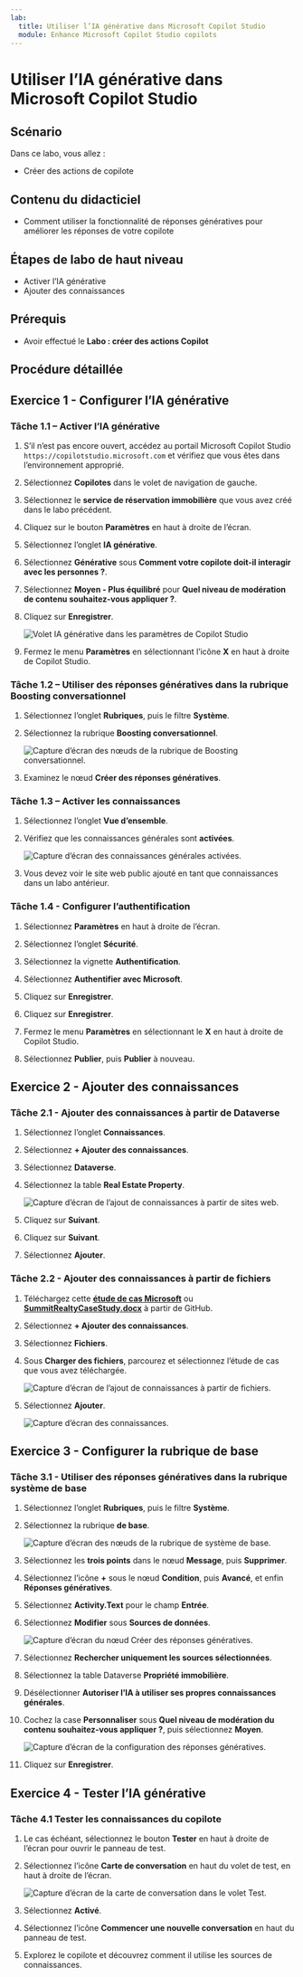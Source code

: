 ```yaml
---
lab:
  title: Utiliser l’IA générative dans Microsoft Copilot Studio
  module: Enhance Microsoft Copilot Studio copilots
---
```


# Utiliser l’IA générative dans Microsoft Copilot Studio

## Scénario

Dans ce labo, vous allez :

- Créer des actions de copilote

## Contenu du didacticiel

- Comment utiliser la fonctionnalité de réponses génératives pour améliorer les réponses de votre copilote

## Étapes de labo de haut niveau

- Activer l’IA générative
- Ajouter des connaissances
  
## Prérequis

- Avoir effectué le **Labo : créer des actions Copilot**

## Procédure détaillée

## Exercice 1 - Configurer l’IA générative

### Tâche 1.1 – Activer l’IA générative

1. S’il n’est pas encore ouvert, accédez au portail Microsoft Copilot Studio `https://copilotstudio.microsoft.com` et vérifiez que vous êtes dans l’environnement approprié.

1. Sélectionnez **Copilotes** dans le volet de navigation de gauche.

1. Sélectionnez le **service de réservation immobilière** que vous avez créé dans le labo précédent.

1. Cliquez sur le bouton **Paramètres** en haut à droite de l’écran.

1. Sélectionnez l’onglet **IA générative**.

1. Sélectionnez **Générative** sous **Comment votre copilote doit-il interagir avec les personnes ?**.

1. Sélectionnez **Moyen - Plus équilibré** pour **Quel niveau de modération de contenu souhaitez-vous appliquer ?**.

1. Cliquez sur **Enregistrer**.

    ![Volet IA générative dans les paramètres de Copilot Studio](../media/settings-generative-ai-2.png)

1. Fermez le menu **Paramètres** en sélectionnant l’icône **X** en haut à droite de Copilot Studio.

### Tâche 1.2 – Utiliser des réponses génératives dans la rubrique Boosting conversationnel

1. Sélectionnez l’onglet **Rubriques**, puis le filtre **Système**.

1. Sélectionnez la rubrique **Boosting conversationnel**.

    ![Capture d’écran des nœuds de la rubrique de Boosting conversationnel.](../media/conversational-boosting-topic-original.png)

1. Examinez le nœud **Créer des réponses génératives**.

### Tâche 1.3 – Activer les connaissances

1. Sélectionnez l’onglet **Vue d’ensemble**.

1. Vérifiez que les connaissances générales sont **activées**.

    ![Capture d’écran des connaissances générales activées.](../media/general-knowledge-2.png)

1. Vous devez voir le site web public ajouté en tant que connaissances dans un labo antérieur.

### Tâche 1.4 - Configurer l’authentification

1. Sélectionnez **Paramètres** en haut à droite de l’écran.

1. Sélectionnez l’onglet **Sécurité**.

1. Sélectionnez la vignette **Authentification**.

1. Sélectionnez **Authentifier avec Microsoft**.

1. Cliquez sur **Enregistrer**.

1. Cliquez sur **Enregistrer**.

1. Fermez le menu **Paramètres** en sélectionnant le **X** en haut à droite de Copilot Studio.

1. Sélectionnez **Publier**, puis **Publier** à nouveau.

## Exercice 2 - Ajouter des connaissances

### Tâche 2.1 - Ajouter des connaissances à partir de Dataverse

1. Sélectionnez l’onglet **Connaissances**.

1. Sélectionnez **+ Ajouter des connaissances**.

1. Sélectionnez **Dataverse**.

1. Sélectionnez la table **Real Estate Property**.

    ![Capture d’écran de l’ajout de connaissances à partir de sites web.](../media/add-dataverse-knowedge-step1.png)

1. Cliquez sur **Suivant**.

1. Cliquez sur **Suivant**.

1. Sélectionnez **Ajouter**.

### Tâche 2.2 - Ajouter des connaissances à partir de fichiers

1. Téléchargez cette [**étude de cas Microsoft**](https://download.microsoft.com/documents/customerevidence/Files/4000007499/SummitRealtyCaseStudy.docx) ou [**SummitRealtyCaseStudy.docx**](../../Allfiles/SummitRealtyCaseStudy.docx) à partir de GitHub.

1. Sélectionnez **+ Ajouter des connaissances**.

1. Sélectionnez **Fichiers**.

1. Sous **Charger des fichiers**, parcourez et sélectionnez l’étude de cas que vous avez téléchargée.

    ![Capture d’écran de l’ajout de connaissances à partir de fichiers.](../media/add-file-knowledge.png)

1. Sélectionnez **Ajouter**.

    ![Capture d’écran des connaissances.](../media/knowledge-added.png)

## Exercice 3 - Configurer la rubrique de base

### Tâche 3.1 - Utiliser des réponses génératives dans la rubrique système de base

1. Sélectionnez l’onglet **Rubriques**, puis le filtre **Système**.

1. Sélectionnez la rubrique **de base**.

    ![Capture d’écran des nœuds de la rubrique de système de base.](../media/fallback-topic-original.png)

1. Sélectionnez les **trois points** dans le nœud **Message**, puis **Supprimer**.

1. Sélectionnez l’icône **+** sous le nœud **Condition**, puis **Avancé**, et enfin **Réponses génératives**.

1. Sélectionnez **Activity.Text** pour le champ **Entrée**.

1. Sélectionnez **Modifier** sous **Sources de données**.

    ![Capture d’écran du nœud Créer des réponses génératives.](../media/fallback-topic-answers-2.png)

1. Sélectionnez **Rechercher uniquement les sources sélectionnées**.

1. Sélectionnez la table Dataverse **Propriété immobilière**.

1. Désélectionner **Autoriser l’IA à utiliser ses propres connaissances générales**.

1. Cochez la case **Personnaliser** sous **Quel niveau de modération du contenu souhaitez-vous appliquer ?**, puis sélectionnez **Moyen**.

    ![Capture d’écran de la configuration des réponses génératives.](../media/fallback-topic-answers-knowledge-2.png)

1. Cliquez sur **Enregistrer**.

## Exercice 4 - Tester l’IA générative

### Tâche 4.1 Tester les connaissances du copilote

1. Le cas échéant, sélectionnez le bouton **Tester** en haut à droite de l’écran pour ouvrir le panneau de test.

1. Sélectionnez l’icône **Carte de conversation** en haut du volet de test, en haut à droite de l’écran.

    ![Capture d’écran de la carte de conversation dans le volet Test.](../media/test-pane-conversation-map.png)

1. Sélectionnez **Activé**.

1. Sélectionnez l’icône **Commencer une nouvelle conversation** en haut du panneau de test.

1. Explorez le copilote et découvrez comment il utilise les sources de connaissances.
